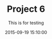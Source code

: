 ---
layout: post
date: 2015-09-19 15:10:00
title: Project 6
subtitle: This is for testing
image: /research/images/project6.png
members:
  - d97922024
  - d99922020
  - d01944003
brief: This is for testing. This is for testing. This is for testing. This is for testing. This is for testing. This is for testing. This is for testing. This is for testing. This is for testing. This is for testing. This is for testing. This is for testing. This is for testing. This is for testing. This is for testing. This is for testing. 
---